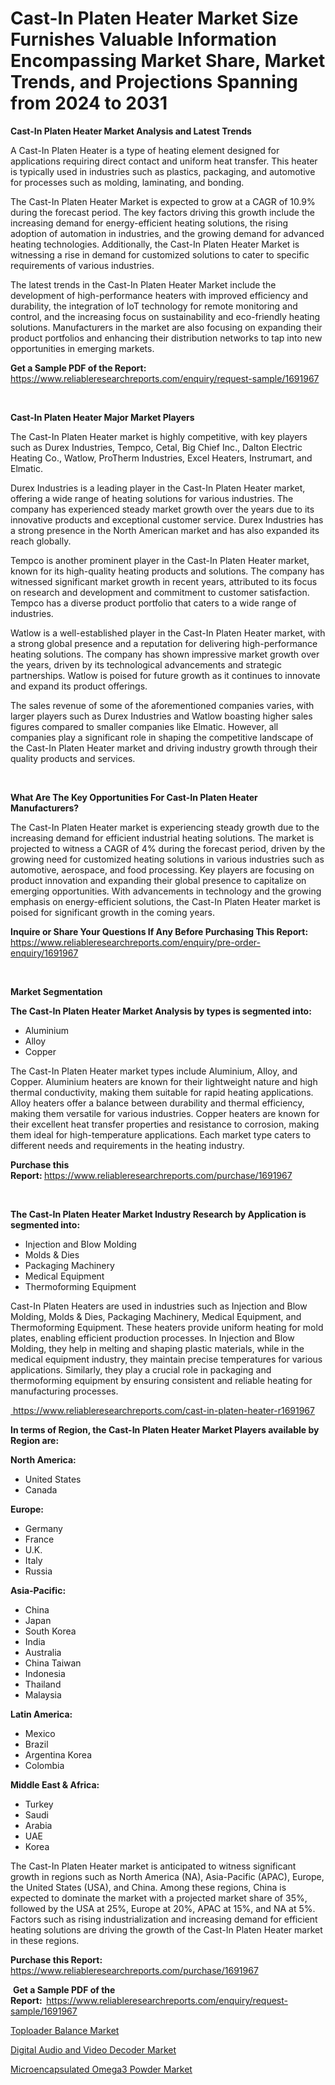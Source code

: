 <p><h1>Cast-In Platen Heater Market Size Furnishes Valuable Information Encompassing Market Share, Market Trends, and Projections Spanning from 2024 to 2031</h1></p><p><strong>Cast-In Platen Heater Market Analysis and Latest Trends</strong></p>
<p><p>A Cast-In Platen Heater is a type of heating element designed for applications requiring direct contact and uniform heat transfer. This heater is typically used in industries such as plastics, packaging, and automotive for processes such as molding, laminating, and bonding.</p><p>The Cast-In Platen Heater Market is expected to grow at a CAGR of 10.9% during the forecast period. The key factors driving this growth include the increasing demand for energy-efficient heating solutions, the rising adoption of automation in industries, and the growing demand for advanced heating technologies. Additionally, the Cast-In Platen Heater Market is witnessing a rise in demand for customized solutions to cater to specific requirements of various industries.</p><p>The latest trends in the Cast-In Platen Heater Market include the development of high-performance heaters with improved efficiency and durability, the integration of IoT technology for remote monitoring and control, and the increasing focus on sustainability and eco-friendly heating solutions. Manufacturers in the market are also focusing on expanding their product portfolios and enhancing their distribution networks to tap into new opportunities in emerging markets.</p></p>
<p><strong>Get a Sample PDF of the Report:&nbsp;</strong> <a href="https://www.reliableresearchreports.com/enquiry/request-sample/1691967">https://www.reliableresearchreports.com/enquiry/request-sample/1691967</a></p>
<p>&nbsp;</p>
<p><strong>Cast-In Platen Heater Major Market Players</strong></p>
<p><p>The Cast-In Platen Heater market is highly competitive, with key players such as Durex Industries, Tempco, Cetal, Big Chief Inc., Dalton Electric Heating Co., Watlow, ProTherm Industries, Excel Heaters, Instrumart, and Elmatic. </p><p>Durex Industries is a leading player in the Cast-In Platen Heater market, offering a wide range of heating solutions for various industries. The company has experienced steady market growth over the years due to its innovative products and exceptional customer service. Durex Industries has a strong presence in the North American market and has also expanded its reach globally.</p><p>Tempco is another prominent player in the Cast-In Platen Heater market, known for its high-quality heating products and solutions. The company has witnessed significant market growth in recent years, attributed to its focus on research and development and commitment to customer satisfaction. Tempco has a diverse product portfolio that caters to a wide range of industries.</p><p>Watlow is a well-established player in the Cast-In Platen Heater market, with a strong global presence and a reputation for delivering high-performance heating solutions. The company has shown impressive market growth over the years, driven by its technological advancements and strategic partnerships. Watlow is poised for future growth as it continues to innovate and expand its product offerings.</p><p>The sales revenue of some of the aforementioned companies varies, with larger players such as Durex Industries and Watlow boasting higher sales figures compared to smaller companies like Elmatic. However, all companies play a significant role in shaping the competitive landscape of the Cast-In Platen Heater market and driving industry growth through their quality products and services.</p></p>
<p>&nbsp;</p>
<p><strong>What Are The Key Opportunities For Cast-In Platen Heater Manufacturers?</strong></p>
<p><p>The Cast-In Platen Heater market is experiencing steady growth due to the increasing demand for efficient industrial heating solutions. The market is projected to witness a CAGR of 4% during the forecast period, driven by the growing need for customized heating solutions in various industries such as automotive, aerospace, and food processing. Key players are focusing on product innovation and expanding their global presence to capitalize on emerging opportunities. With advancements in technology and the growing emphasis on energy-efficient solutions, the Cast-In Platen Heater market is poised for significant growth in the coming years.</p></p>
<p><strong>Inquire or Share Your Questions If Any Before Purchasing This Report:</strong> <a href="https://www.reliableresearchreports.com/enquiry/pre-order-enquiry/1691967">https://www.reliableresearchreports.com/enquiry/pre-order-enquiry/1691967</a></p>
<p>&nbsp;</p>
<p><strong>Market Segmentation</strong></p>
<p><strong>The Cast-In Platen Heater Market Analysis by types is segmented into:</strong></p>
<p><ul><li>Aluminium</li><li>Alloy</li><li>Copper</li></ul></p>
<p><p>The Cast-In Platen Heater market types include Aluminium, Alloy, and Copper. Aluminium heaters are known for their lightweight nature and high thermal conductivity, making them suitable for rapid heating applications. Alloy heaters offer a balance between durability and thermal efficiency, making them versatile for various industries. Copper heaters are known for their excellent heat transfer properties and resistance to corrosion, making them ideal for high-temperature applications. Each market type caters to different needs and requirements in the heating industry.</p></p>
<p><strong>Purchase this Report:&nbsp;</strong><a href="https://www.reliableresearchreports.com/purchase/1691967">https://www.reliableresearchreports.com/purchase/1691967</a></p>
<p>&nbsp;</p>
<p><strong>The Cast-In Platen Heater Market Industry Research by Application is segmented into:</strong></p>
<p><ul><li>Injection and Blow Molding</li><li>Molds & Dies</li><li>Packaging Machinery</li><li>Medical Equipment</li><li>Thermoforming Equipment</li></ul></p>
<p><p>Cast-In Platen Heaters are used in industries such as Injection and Blow Molding, Molds & Dies, Packaging Machinery, Medical Equipment, and Thermoforming Equipment. These heaters provide uniform heating for mold plates, enabling efficient production processes. In Injection and Blow Molding, they help in melting and shaping plastic materials, while in the medical equipment industry, they maintain precise temperatures for various applications. Similarly, they play a crucial role in packaging and thermoforming equipment by ensuring consistent and reliable heating for manufacturing processes.</p></p>
<p><a href="https://www.reliableresearchreports.com/cast-in-platen-heater-r1691967">&nbsp;https://www.reliableresearchreports.com/cast-in-platen-heater-r1691967</a></p>
<p><strong>In terms of Region, the Cast-In Platen Heater Market Players available by Region are:</strong></p>
<p>
    <p> <strong> North America: </strong>
        <ul>
            <li>United States</li>
            <li>Canada</li>
        </ul>
        </p> 
    <p> <strong> Europe: </strong>
        <ul>
            <li>Germany</li>
            <li>France</li>
            <li>U.K.</li>
            <li>Italy</li>
            <li>Russia</li>
        </ul>
        </p> 
    <p> <strong> Asia-Pacific: </strong>
        <ul>
            <li>China</li>
            <li>Japan</li>
            <li>South Korea</li>
            <li>India</li>
            <li>Australia</li>
            <li>China Taiwan</li>
            <li>Indonesia</li>
            <li>Thailand</li>
            <li>Malaysia</li>
        </ul>
        </p> 
    <p> <strong> Latin America: </strong>
        <ul>
            <li>Mexico</li>
            <li>Brazil</li>
            <li>Argentina Korea</li>
            <li>Colombia</li>
        </ul>
        </p> 
    <p> <strong> Middle East & Africa: </strong>
        <ul>
            <li>Turkey</li>
            <li>Saudi</li>
            <li>Arabia</li>
            <li>UAE</li>
            <li>Korea</li>
        </ul>
    </p>
    </p>
<p><p>The Cast-In Platen Heater market is anticipated to witness significant growth in regions such as North America (NA), Asia-Pacific (APAC), Europe, the United States (USA), and China. Among these regions, China is expected to dominate the market with a projected market share of 35%, followed by the USA at 25%, Europe at 20%, APAC at 15%, and NA at 5%. Factors such as rising industrialization and increasing demand for efficient heating solutions are driving the growth of the Cast-In Platen Heater market in these regions.</p></p>
<p><strong>Purchase this Report: </strong><a href="https://www.reliableresearchreports.com/purchase/1691967">https://www.reliableresearchreports.com/purchase/1691967</a></p>
<p>&nbsp;<strong>Get a Sample PDF of the Report:&nbsp;&nbsp;</strong><a href="https://www.reliableresearchreports.com/enquiry/request-sample/1691967">https://www.reliableresearchreports.com/enquiry/request-sample/1691967</a></p>
<p><strong></strong></p>
<p><p><a href="https://medium.com/@jameshuggin/global-toploader-balance-market-opportunities-and-forecast-for-period-from-2024-to-2031-bd41400e2124">Toploader Balance Market</a></p><p><a href="https://medium.com/@philipwolf32/digital-audio-and-video-decoder-market-forecast-global-market-trends-and-analysis-from-2024-to-7f454a90e95c">Digital Audio and Video Decoder Market</a></p><p><a href="https://medium.com/@yeie266/market-forecast-global-microencapsulated-omega3-powder-trends-and-impact-analysis-2024-2031-by-77fdd04d9b12">Microencapsulated Omega3 Powder Market</a></p></p>